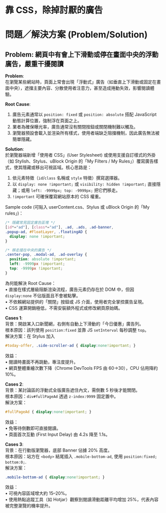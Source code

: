 # 靠 CSS，除掉討厭的廣告

# 問題／解決方案 (Problem/Solution)

## Problem: 網頁中有會上下滑動或停在畫面中央的浮動廣告，嚴重干擾閱讀

**Problem**:  
在瀏覽某些網站時，頁面上常會出現「浮動式」廣告（如垂直上下滑動或固定在畫面中央），遮擋主要內容、分散使用者注意力，甚至造成捲動失效，影響閱讀體驗。

**Root Cause**:  
1. 廣告元素通常以 `position: fixed` 或 `position: absolute` 搭配 JavaScript 動態計算位置，強制浮在頁面之上。  
2. 業者為確保曝光率，廣告通常沒有關閉按鈕或關閉機制難以觸及。  
3. 瀏覽器預設會載入並渲染所有樣式，使用者端缺乏阻擋機制，因此廣告無法被簡單隱藏。

**Solution**:  
於瀏覽器端新增「使用者 CSS」(User Stylesheet) 或使用支援自訂樣式的外掛（如 Stylish、Stylus、uBlock Origin 的「My Filters / My Rules」）覆寫廣告樣式，使其隱藏或移出可視區域。核心思路是：  
1. 依元素特徵（`id`/`class` 名稱或 `style` 特徵）撰寫選擇器。  
2. 以 `display: none !important;` 或 `visibility: hidden !important;` 直接隱藏；或用 `left: -9999px; top: -9999px;` 把它們移走。  
3. `!important` 可確保覆寫網站原本的 CSS 權重。

Sample code (可貼入 userContent.css、Stylus 或 uBlock Origin 的「My rules」)：  

```css
/* 隱藏常見固定廣告區塊 */
[id*="ad"], [class*="ad"], .ad, .ads, .ad-banner,
.popup-ad, #FloatLayer, .floatingAD {
  display: none !important;
}

/* 移走擋在中央的廣告 */
.center-pop, .modal-ad, .ad-overlay {
  position: absolute !important;
  left: -9999px !important;
  top: -9999px !important;
}
```

為何能解決 Root Cause：  
• 直接在樣式層級阻斷渲染流程，廣告元素仍存在於 DOM 中，但因 `display:none` 不佔版面且不會被點擊。  
• 不依賴網站提供的「關閉」按鈕或 JS 介面，使用者完全掌控廣告呈現。  
• CSS 運算開銷極低，不需安裝額外程式或修改網頁原始碼。

**Cases 1**:  
背景：開啟某入口新聞網，右側有自動上下滑動的「今日優惠」廣告列。  
根本原因：該列使用 `position:fixed` 並靠 JS `setInterval` 每秒調整 `top`。  
解決方案：在 Stylus 加入  
```css
#today-offer, .side-scroller-ad { display:none!important; }
```  
效益：  
• 閱讀時畫面不再跳動，專注度提升。  
• 網頁整體重繪次數下降（Chrome DevTools FPS 由 60→30），CPU 佔用降約 10%。

**Cases 2**:  
背景：某討論區的浮動式全版廣告遮住內文，需倒數 5 秒後才能關閉。  
根本原因：`div#fullPageAd` 透過 `z-index:9999` 固定置中。  
解決方案：  
```css
#fullPageAd { display:none!important; }
```  
效益：  
• 免等待倒數即可直接閱讀。  
• 頁面首次互動 (First Input Delay) 由 4.2s 降至 1.1s。

**Cases 3**:  
背景：在行動版瀏覽器，底部 Banner 佔據 20% 高度。  
根本原因：站方在 `<body>` 結尾插入 `.mobile-bottom-ad`, 使用 `position:fixed; bottom:0;`.  
解決方案：  
```css
.mobile-bottom-ad { display:none!important; }
```  
效益：  
• 可視內容區域增大約 15–20%。  
• 使用熱點追蹤工具（如 Hotjar）觀察到閱讀滑動距離平均增加 25%，代表內容被完整瀏覽的機率提升。